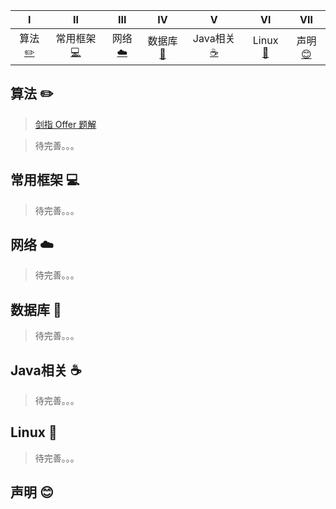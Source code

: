 | Ⅰ | Ⅱ | Ⅲ | Ⅳ | Ⅴ | Ⅵ | Ⅶ |
| :--------: | :---------: | :---------: | :---------: | :-------: | :-------:| :------:|
| 算法[:pencil2:](#算法-pencil2) | 常用框架[:computer:](#操作系统-computer)  |网络[:cloud:](#网络-cloud)  |数据库[:floppy_disk:](#数据库-floppy_disk)| Java相关 [:coffee:](#java-coffee)| Linux [:cactus:](#Linux-:cactus:)| 声明[:blush:](#声明-blush) |



## 算法 :pencil2:

> [剑指 Offer 题解](https://github.com/gyl-coder/InterviewNotebook/blob/master/src/algorithm/%E5%89%91%E6%8C%87Offer%E9%A2%98%E8%A7%A3.md)

> 待完善。。。

## 常用框架 :computer:

> 待完善。。。


## 网络 :cloud:

> 待完善。。。


## 数据库 :floppy_disk:

> 待完善。。。

## Java相关 :coffee:

> 待完善。。。

## Linux :cactus:

> 待完善。。。

## 声明 :blush:




